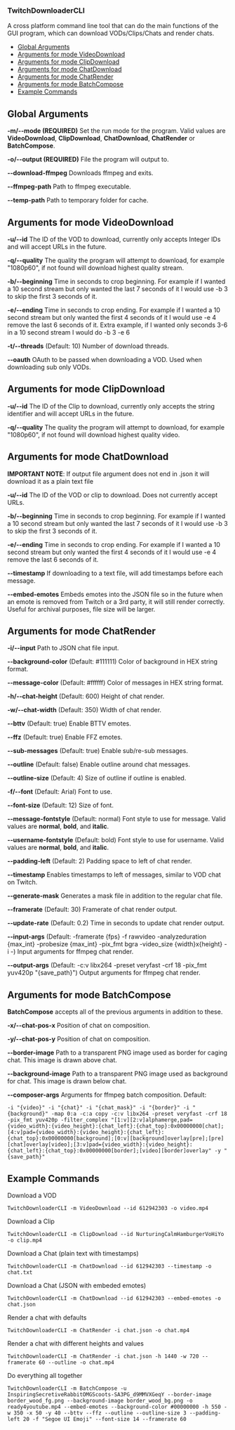 ### TwitchDownloaderCLI
A cross platform command line tool that can do the main functions of the GUI program, which can download VODs/Clips/Chats and render chats.

 - [Global Arguments](#global-arguments)
 - [Arguments for mode VideoDownload](#arguments-for-mode-videodownload)
 - [Arguments for mode ClipDownload](#arguments-for-mode-clipdownload)
 - [Arguments for mode ChatDownload](#arguments-for-mode-chatdownload)
 - [Arguments for mode ChatRender](#arguments-for-mode-chatrender)
 - [Arguments for mode BatchCompose](#arguments-for-mode-batchcompose)
 - [Example Commands](#example-commands)

## Global Arguments
**-m/-\-mode (REQUIRED)**
Set the run mode for the program. Valid values are **VideoDownload**, **ClipDownload**, **ChatDownload**, **ChatRender** or **BatchCompose**.

**-o/-\-output (REQUIRED)**
File the program will output to.

**-\-download-ffmpeg**
Downloads ffmpeg and exits.

**-\-ffmpeg-path**
Path to ffmpeg executable.

**-\-temp-path**
Path to temporary folder for cache.

## Arguments for mode VideoDownload
**-u/-\-id**
The ID of the VOD to download, currently only accepts Integer IDs and will accept URLs in the future.

**-q/-\-quality**
The quality the program will attempt to download, for example "1080p60", if not found will download highest quality stream.

**-b/-\-beginning**
Time in seconds to crop beginning. For example if I wanted a 10 second stream but only wanted the last 7 seconds of it I would use -b 3 to skip the first 3 seconds of it.

**-e/-\-ending**
Time in seconds to crop ending. For example if I wanted a 10 second stream but only wanted the first 4 seconds of it I would use -e 4 remove the last 6 seconds of it.
Extra example, if I wanted only seconds 3-6 in a 10 second stream I would do -b 3 -e 6

**-t/-\-threads**
(Default: 10) Number of download threads.

**-\-oauth**
OAuth to be passed when downloading a VOD. Used when downloading sub only VODs.
## Arguments for mode ClipDownload
**-u/-\-id**
The ID of the Clip to download, currently only accepts the string identifier and will accept URLs in the future.

**-q/-\-quality**
The quality the program will attempt to download, for example "1080p60", if not found will download highest quality video.
## Arguments for mode ChatDownload
**IMPORTANT NOTE**: If output file argument does not end in .json it will download it as a plain text file

**-u/-\-id**
The ID of the VOD or clip to download. Does not currently accept URLs.

**-b/-\-beginning**
Time in seconds to crop beginning. For example if I wanted a 10 second stream but only wanted the last 7 seconds of it I would use -b 3 to skip the first 3 seconds of it.

**-e/-\-ending**
Time in seconds to crop ending. For example if I wanted a 10 second stream but only wanted the first 4 seconds of it I would use -e 4 remove the last 6 seconds of it.

**-\-timestamp**
If downloading to a text file, will add timestamps before each message.

**-\-embed-emotes**
Embeds emotes into the JSON file so in the future when an emote is removed from Twitch or a 3rd party, it will still render correctly. Useful for archival purposes, file size will be larger.
## Arguments for mode ChatRender
**-i/-\-input**
Path to JSON chat file input.

**-\-background-color**
(Default: #111111) Color of background in HEX string format.

**-\-message-color**
(Default: #ffffff) Color of messages in HEX string format.

**-h/-\-chat-height**
(Default: 600) Height of chat render.

**-w/-\-chat-width**
(Default: 350) Width of chat render.

**-\-bttv**
(Default: true) Enable BTTV emotes.

**-\-ffz**
(Default: true) Enable FFZ emotes.

**-\-sub-messages**
(Default: true) Enable sub/re-sub messages.

**-\-outline**
(Default: false) Enable outline around chat messages.

**-\-outline-size**
(Default: 4) Size of outline if outline is enabled.

**-f/-\-font**
(Default: Arial) Font to use.

**-\-font-size**
(Default: 12) Size of font.

**-\-message-fontstyle**
(Default: normal) Font style to use for message. Valid values are **normal**, **bold**, and **italic**.

**-\-username-fontstyle**
(Default: bold) Font style to use for username. Valid values are **normal**, **bold**, and **italic**.

**-\-padding-left**
(Default: 2) Padding space to left of chat render.

**-\-timestamp**
Enables timestamps to left of messages, similar to VOD chat on Twitch.

**-\-generate-mask**
Generates a mask file in addition to the regular chat file.

**-\-framerate**
(Default: 30) Framerate of chat render output.

**-\-update-rate**
(Default: 0.2) Time in seconds to update chat render output.

**-\-input-args**
 (Default: -framerate {fps} -f rawvideo -analyzeduration {max_int} -probesize {max_int} -pix_fmt bgra -video_size {width}x{height} -i -) Input arguments for ffmpeg chat render.

**-\-output-args**
(Default: -c:v libx264 -preset veryfast -crf 18 -pix_fmt yuv420p "{save_path}") Output arguments for ffmpeg chat render.
## Arguments for mode BatchCompose
**BatchCompose** accepts all of the previous arguments in addition to these.

**-x/-\-chat-pos-x**
Position of chat on composition.

**-y/-\-chat-pos-y**
Position of chat on composition.

**-\-border-image**
Path to a transparent PNG image used as border for caging chat. This image is drawn above chat.

**-\-background-image**
Path to a transparent PNG image used as background for chat. This image is drawn below chat.

**-\-composer-args**
Arguments for ffmpeg batch composition.
Default:

    -i "{video}" -i "{chat}" -i "{chat_mask}" -i "{border}" -i "{background}" -map 0:a -c:a copy -c:v libx264 -preset veryfast -crf 18 -pix_fmt yuv420p -filter_complex "[1:v][2:v]alphamerge,pad={video_width}:{video_height}:{chat_left}:{chat_top}:0x00000000[chat];[4:v]pad={video_width}:{video_height}:{chat_left}:{chat_top}:0x00000000[background];[0:v][background]overlay[pre];[pre][chat]overlay[video];[3:v]pad={video_width}:{video_height}:{chat_left}:{chat_top}:0x00000000[border];[video][border]overlay" -y "{save_path}"
## Example Commands
Download a VOD

    TwitchDownloaderCLI -m VideoDownload --id 612942303 -o video.mp4
Download a Clip

    TwitchDownloaderCLI -m ClipDownload --id NurturingCalmHamburgerVoHiYo -o clip.mp4
Download a Chat (plain text with timestamps)

    TwitchDownloaderCLI -m ChatDownload --id 612942303 --timestamp -o chat.txt
Download a Chat (JSON with embeded emotes)

    TwitchDownloaderCLI -m ChatDownload --id 612942303 --embed-emotes -o chat.json
Render a chat with defaults

    TwitchDownloaderCLI -m ChatRender -i chat.json -o chat.mp4
Render a chat with different heights and values

    TwitchDownloaderCLI -m ChatRender -i chat.json -h 1440 -w 720 --framerate 60 --outline -o chat.mp4
Do everything all together

    TwitchDownloaderCLI -m BatchCompose -u InspiringSecretiveRabbitOMGScoots-SA3PG_d9MMVXGeqY --border-image border_wood_fg.png --background-image border_wood_bg.png -o ready4youtube.mp4 --embed-emotes --background-color #00000000 -h 550 -w 350 -x 50 -y 40 --bttv --ffz --outline --outline-size 3 --padding-left 20 -f "Segoe UI Emoji" --font-size 14 --framerate 60